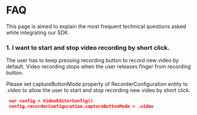 # FAQ  
This page is aimed to explain the most frequent technical questions asked while integrating our SDK.

### 1. I want to start and stop video recording by short click.  
The user has to keep pressing recording button to record new video by default. Video recording stops when the user releases finger from recording button.  

Please set captureButtonMode property of RecorderConfiguration entity to .video to allow the user to start and stop recording new video by short click.

``` json
 var config = VideoEditorConfig()
 config.recorderConfiguration.captureButtonMode = .video
```
